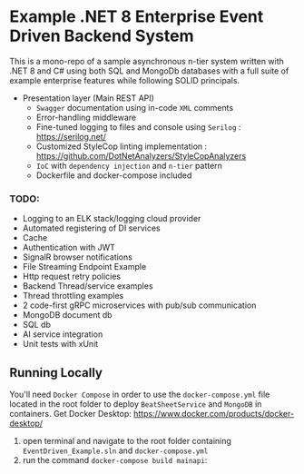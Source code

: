 # Example .NET 8 Enterprise Event Driven Backend System
This is a mono-repo of a sample asynchronous n-tier system written with .NET 8 and C# using both SQL and MongoDb databases with a full suite of example enterprise features while following SOLID principals.

- Presentation layer (Main REST API)
  - `Swagger` documentation using in-code `XML` comments
  - Error-handling middleware
  - Fine-tuned logging to files and console using `Serilog` : https://serilog.net/
  - Customized StyleCop linting implementation : https://github.com/DotNetAnalyzers/StyleCopAnalyzers
  - `IoC` with `dependency injection` and `n-tier` pattern
  - Dockerfile and docker-compose included

### TODO:
  - Logging to an ELK stack/logging cloud provider
  - Automated registering of DI services
  - Cache
  - Authentication with JWT
  - SignalR browser notifications
  - File Streaming Endpoint Example
  - Http request retry policies
  - Backend Thread/service examples
  - Thread throttling examples
  - 2 code-first gRPC microservices with pub/sub communication
  - MongoDB document db
  - SQL db
  - AI service integration
  - Unit tests with xUnit

## Running Locally

You'll need `Docker Compose` in order to use the `docker-compose.yml` file located in the root folder to deploy `BeatSheetService` and `MongoDB` in containers.
Get Docker Desktop: https://www.docker.com/products/docker-desktop/

1) open terminal and navigate to the root folder containing `EventDriven_Example.sln` and `docker-compose.yml`
2) run the command `docker-compose build mainapi`: